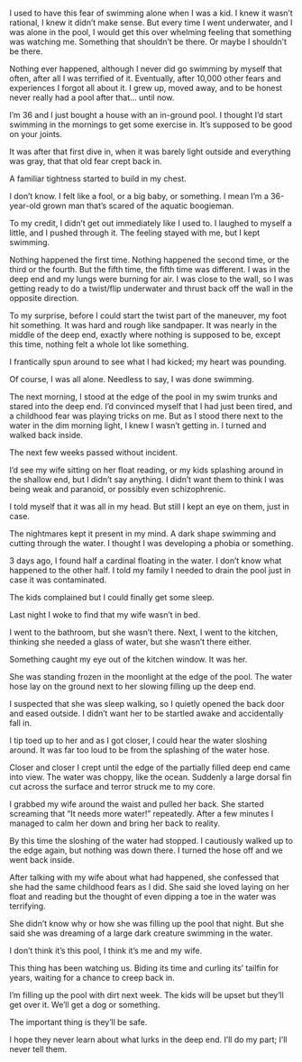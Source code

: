 I used to have this fear of swimming alone when I was a kid. I knew it wasn’t rational, I knew it didn’t make sense. But every time I went underwater, and I was alone in the pool, I would get this over whelming feeling that something was watching me. Something that shouldn’t be there. Or maybe I shouldn’t be there. 

Nothing ever happened, although I never did go swimming by myself that often, after all I was terrified of it. Eventually, after 10,000 other fears and experiences I forgot all about it. I grew up, moved away, and to be honest never really had a pool after that… until now. 

I’m 36 and I just bought a house with an in-ground pool. I thought I’d start swimming in the mornings to get some exercise in. It’s supposed to be good on your joints. 

It was after that first dive in, when it was barely light outside and everything was gray, that that old fear crept back in. 

A familiar tightness started to build in my chest. 

I don’t know. I felt like a fool, or a big baby, or something. I mean I’m a 36-year-old grown man that’s scared of the aquatic boogieman. 

To my credit, I didn’t get out immediately like I used to. I laughed to myself a little, and I pushed through it. The feeling stayed with me, but I kept swimming. 

Nothing happened the first time. Nothing happened the second time, or the third or the fourth. But the fifth time, the fifth time was different. I was in the deep end and my lungs were burning for air. I was close to the wall, so I was getting ready to do a twist/flip underwater and thrust back off the wall in the opposite direction.

To my surprise, before I could start the twist part of the maneuver, my foot hit something. It was hard and rough like sandpaper. It was nearly in the middle of the deep end, exactly where nothing is supposed to be, except this time, nothing felt a whole lot like something.

I frantically spun around to see what I had kicked; my heart was pounding.

Of course, I was all alone. Needless to say, I was done swimming.

The next morning, I stood at the edge of the pool in my swim trunks and stared into the deep end. I’d convinced myself that I had just been tired, and a childhood fear was playing tricks on me. But as I stood there next to the water in the dim morning light, I knew I wasn’t getting in. I turned and walked back inside.

The next few weeks passed without incident.

I’d see my wife sitting on her float reading, or my kids splashing around in the shallow end, but I didn’t say anything. I didn’t want them to think I was being weak and paranoid, or possibly even schizophrenic. 

I told myself that it was all in my head. But still I kept an eye on them, just in case.

The nightmares kept it present in my mind. A dark shape swimming and cutting through the water. I thought I was developing a phobia or something.

3 days ago, I found half a cardinal floating in the water. I don’t know what happened to the other half. I told my family I needed to drain the pool just in case it was contaminated. 

The kids complained but I could finally get some sleep.

Last night I woke to find that my wife wasn’t in bed.

I went to the bathroom, but she wasn’t there. Next, I went to the kitchen, thinking she needed a glass of water, but she wasn’t there either. 

Something caught my eye out of the kitchen window. It was her. 

She was standing frozen in the moonlight at the edge of the pool. The water hose lay on the ground next to her slowing filling up the deep end.

I suspected that she was sleep walking, so I quietly opened the back door and eased outside. I didn’t want her to be startled awake and accidentally fall in. 

I tip toed up to her and as I got closer, I could hear the water sloshing around. It was far too loud to be from the splashing of the water hose. 

Closer and closer I crept until the edge of the partially filled deep end came into view. The water was choppy, like the ocean. Suddenly a large dorsal fin cut across the surface and terror struck me to my core.

I grabbed my wife around the waist and pulled her back. She started screaming that “It needs more water!” repeatedly. After a few minutes I managed to calm her down and bring her back to reality.

By this time the sloshing of the water had stopped. I cautiously walked up to the edge again, but nothing was down there. I turned the hose off and we went back inside.

After talking with my wife about what had happened, she confessed that she had the same childhood fears as I did. She said she loved laying on her float and reading but the thought of even dipping a toe in the water was terrifying.

She didn’t know why or how she was filling up the pool that night. But she said she was dreaming of a large dark creature swimming in the water.

I don’t think it’s this pool, I think it’s me and my wife.

This thing has been watching us. Biding its time and curling its’ tailfin for years, waiting for a chance to creep back in.

I’m filling up the pool with dirt next week. The kids will be upset but they’ll get over it. We’ll get a dog or something.

The important thing is they’ll be safe.

I hope they never learn about what lurks in the deep end. I’ll do my part; I’ll never tell them.